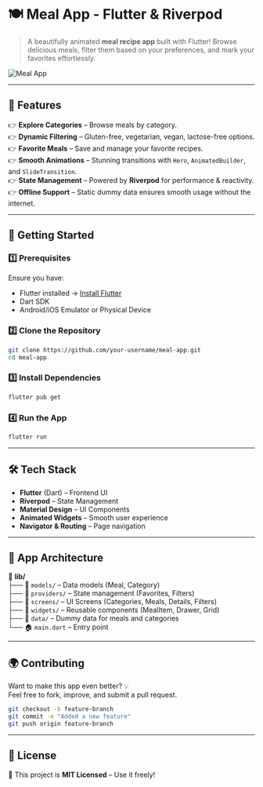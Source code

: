 # 🍽️ Meal App - Flutter & Riverpod  

> A beautifully animated **meal recipe app** built with Flutter! Browse delicious meals, filter them based on your preferences, and mark your favorites effortlessly.  

![Meal App](https://your-image-link-here)  

---

## 🌟 Features  

👉 **Explore Categories** – Browse meals by category.  
👉 **Dynamic Filtering** – Gluten-free, vegetarian, vegan, lactose-free options.  
👉 **Favorite Meals** – Save and manage your favorite recipes.  
👉 **Smooth Animations** – Stunning transitions with `Hero`, `AnimatedBuilder`, and `SlideTransition`.  
👉 **State Management** – Powered by **Riverpod** for performance & reactivity.  
👉 **Offline Support** – Static dummy data ensures smooth usage without the internet.  

---

## 🚀 Getting Started  

### 1️⃣ Prerequisites  
Ensure you have:  
- Flutter installed → [Install Flutter](https://flutter.dev/docs/get-started/install)  
- Dart SDK  
- Android/iOS Emulator or Physical Device  

### 2️⃣ Clone the Repository  
```sh
git clone https://github.com/your-username/meal-app.git
cd meal-app
```

### 3️⃣ Install Dependencies  
```sh
flutter pub get
```

### 4️⃣ Run the App  
```sh
flutter run
```

---

## 🛠 Tech Stack  

- **Flutter** (Dart) – Frontend UI  
- **Riverpod** – State Management  
- **Material Design** – UI Components  
- **Animated Widgets** – Smooth user experience  
- **Navigator & Routing** – Page navigation  

---

## 🎨 App Architecture  

📂 **lib/**  
├── 📁 `models/` – Data models (Meal, Category)  
├── 📁 `providers/` – State management (Favorites, Filters)  
├── 📁 `screens/` – UI Screens (Categories, Meals, Details, Filters)  
├── 📁 `widgets/` – Reusable components (MealItem, Drawer, Grid)  
├── 📁 `data/` – Dummy data for meals and categories  
└── 🏠 `main.dart` – Entry point  

---

## 🌍 Contributing  

Want to make this app even better? 💡  
Feel free to fork, improve, and submit a pull request.  

```sh
git checkout -b feature-branch
git commit -m "Added a new feature"
git push origin feature-branch
```

---

## 📝 License  

📄 This project is **MIT Licensed** – Use it freely!  




